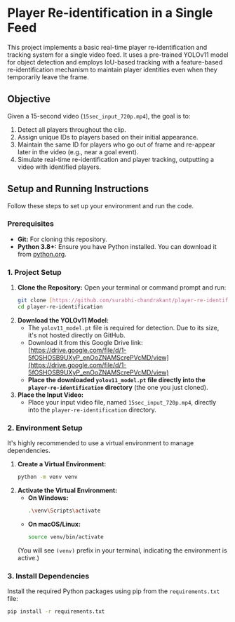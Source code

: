 # Player Re-identification in a Single Feed

This project implements a basic real-time player re-identification and tracking system for a single video feed. It uses a pre-trained YOLOv11 model for object detection and employs IoU-based tracking with a feature-based re-identification mechanism to maintain player identities even when they temporarily leave the frame.

## Objective

Given a 15-second video (`15sec_input_720p.mp4`), the goal is to:
1.  Detect all players throughout the clip.
2.  Assign unique IDs to players based on their initial appearance.
3.  Maintain the same ID for players who go out of frame and re-appear later in the video (e.g., near a goal event).
4.  Simulate real-time re-identification and player tracking, outputting a video with identified players.

## Setup and Running Instructions

Follow these steps to set up your environment and run the code.

### Prerequisites

* **Git:** For cloning this repository.
* **Python 3.8+:** Ensure you have Python installed. You can download it from [python.org](https://www.python.org/).

### 1. Project Setup

1.  **Clone the Repository:**
    Open your terminal or command prompt and run:
    ```bash
    git clone [https://github.com/surabhi-chandrakant/player-re-identification.git](https://github.com/surabhi-chandrakant/player-re-identification.git)
    cd player-re-identification
    ```
2.  **Download the YOLOv11 Model:**
    * The `yolov11_model.pt` file is required for detection. Due to its size, it's not hosted directly on GitHub.
    * Download it from this Google Drive link: [https://drive.google.com/file/d/1-5fOSHOSB9UXyP_enOoZNAMScrePVcMD/view](https://drive.google.com/file/d/1-5fOSHOSB9UXyP_enOoZNAMScrePVcMD/view)
    * **Place the downloaded `yolov11_model.pt` file directly into the `player-re-identification` directory** (the one you just cloned).
3.  **Place the Input Video:**
    * Place your input video file, named `15sec_input_720p.mp4`, directly into the `player-re-identification` directory.

### 2. Environment Setup

It's highly recommended to use a virtual environment to manage dependencies.

1.  **Create a Virtual Environment:**
    ```bash
    python -m venv venv
    ```
2.  **Activate the Virtual Environment:**
    * **On Windows:**
        ```bash
        .\venv\Scripts\activate
        ```
    * **On macOS/Linux:**
        ```bash
        source venv/bin/activate
        ```
    (You will see `(venv)` prefix in your terminal, indicating the environment is active.)

### 3. Install Dependencies

Install the required Python packages using pip from the `requirements.txt` file:

```bash
pip install -r requirements.txt
